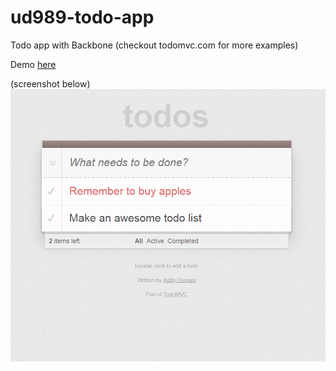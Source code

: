 # ud989-todo-app

Todo app with Backbone (checkout todomvc.com for more examples)

Demo [here](https://bunnydeviloper.github.io/ud989-todo-app/)

(screenshot below)
<img src="Capture.PNG" alt="screenshop todo app">
